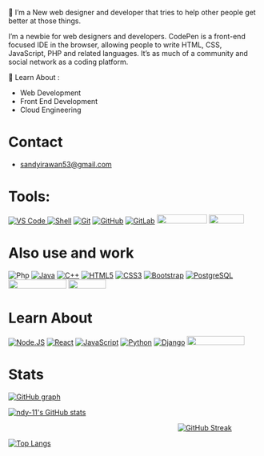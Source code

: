 🤙 I’m a New web designer and developer that tries to help other people get better at those things.

I’m a newbie for web designers and developers. CodePen is a front-end focused IDE in the browser, allowing people to write HTML, CSS, JavaScript, PHP and related languages. It’s as much of a community and social network as a coding platform.

🌱 Learn About :

- Web Development
- Front End Development
- Cloud Engineering

# Contact 
  - sandyirawan53@gmail.com


# Tools:
<a target="_blank" rel="noopener noreferrer nofollow" href="https://camo.githubusercontent.com/5a93c38dcd2ca8227ec6ce763a2fa71bfdcaacac88794a2309c91949099ed21e/68747470733a2f2f696d672e736869656c64732e696f2f62616467652f2d5653253230436f64652d3030374143433f7374796c653d706c6173746963266c6f676f3d76697375616c2d73747564696f2d636f6465"><img src="https://camo.githubusercontent.com/5a93c38dcd2ca8227ec6ce763a2fa71bfdcaacac88794a2309c91949099ed21e/68747470733a2f2f696d672e736869656c64732e696f2f62616467652f2d5653253230436f64652d3030374143433f7374796c653d706c6173746963266c6f676f3d76697375616c2d73747564696f2d636f6465" alt="VS Code" data-canonical-src="https://img.shields.io/badge/-VS%20Code-007ACC?style=plastic&amp;logo=visual-studio-code" style="max-width: 100%;"> <a target="_blank" rel="noopener noreferrer nofollow" href="https://camo.githubusercontent.com/18c75bd791209b45277fdff3010e98e59f7380a538426f0457291c91df69cf1b/68747470733a2f2f696d672e736869656c64732e696f2f62616467652f2d5368656c6c2d626c6173636b3f7374796c653d706c6173746963266c6f676f3d5368656c6c"><img src="https://camo.githubusercontent.com/18c75bd791209b45277fdff3010e98e59f7380a538426f0457291c91df69cf1b/68747470733a2f2f696d672e736869656c64732e696f2f62616467652f2d5368656c6c2d626c6173636b3f7374796c653d706c6173746963266c6f676f3d5368656c6c" alt="Shell" data-canonical-src="https://img.shields.io/badge/-Shell-blasck?style=plastic&amp;logo=Shell" style="max-width: 100%;"></a> <a target="_blank" rel="noopener noreferrer nofollow" href="https://camo.githubusercontent.com/ef8e66167a75bde2cd8212d194ee612fd443bb831c5257591c081df4e9d8759e/68747470733a2f2f696d672e736869656c64732e696f2f62616467652f2d4769742d626c61636b3f7374796c653d706c6173746963266c6f676f3d676974"><img src="https://camo.githubusercontent.com/ef8e66167a75bde2cd8212d194ee612fd443bb831c5257591c081df4e9d8759e/68747470733a2f2f696d672e736869656c64732e696f2f62616467652f2d4769742d626c61636b3f7374796c653d706c6173746963266c6f676f3d676974" alt="Git" data-canonical-src="https://img.shields.io/badge/-Git-black?style=plastic&amp;logo=git" style="max-width: 100%;"></a> <a target="_blank" rel="noopener noreferrer nofollow" href="https://camo.githubusercontent.com/90a2f2eef5a9a6b15801e0b5b3c63f0a05ff51272a2a65ba3a0e337e89f9cb4d/68747470733a2f2f696d672e736869656c64732e696f2f62616467652f2d4769744875622d3138313731373f7374796c653d706c6173746963266c6f676f3d676974687562"><img src="https://camo.githubusercontent.com/90a2f2eef5a9a6b15801e0b5b3c63f0a05ff51272a2a65ba3a0e337e89f9cb4d/68747470733a2f2f696d672e736869656c64732e696f2f62616467652f2d4769744875622d3138313731373f7374796c653d706c6173746963266c6f676f3d676974687562" alt="GitHub" data-canonical-src="https://img.shields.io/badge/-GitHub-181717?style=plastic&amp;logo=github" style="max-width: 100%;"></a> <a target="_blank" rel="noopener noreferrer nofollow" href="https://camo.githubusercontent.com/feeea2d706b1eef52cbb53ae25c41f4188c5dcf815d502fbe8207f3b5bf6e8e2/68747470733a2f2f696d672e736869656c64732e696f2f62616467652f2d4769744c61622d4643413132313f7374796c653d706c6173746963266c6f676f3d6769746c6162"><img src="https://camo.githubusercontent.com/feeea2d706b1eef52cbb53ae25c41f4188c5dcf815d502fbe8207f3b5bf6e8e2/68747470733a2f2f696d672e736869656c64732e696f2f62616467652f2d4769744c61622d4643413132313f7374796c653d706c6173746963266c6f676f3d6769746c6162" alt="GitLab" data-canonical-src="https://img.shields.io/badge/-GitLab-FCA121?style=plastic&amp;logo=gitlab" style="max-width: 100%;"></a> <img src="https://res.cloudinary.com/practicaldev/image/fetch/s--qNfoFcGW--/c_limit%2Cf_auto%2Cfl_progressive%2Cq_auto%2Cw_880/https://img.shields.io/badge/apache%2520netbeans-1B6AC6%3Fstyle%3Dfor-the-badge%26logo%3Dapache%2520netbeans%2520IDE%26logoColor%3Dwhite" loading="lazy" width="100" height="18"> <img src="https://res.cloudinary.com/practicaldev/image/fetch/s--OvXzauo0--/c_limit%2Cf_auto%2Cfl_progressive%2Cq_auto%2Cw_880/https://img.shields.io/badge/MySQL-00000F%3Fstyle%3Dfor-the-badge%26logo%3Dmysql%26logoColor%3Dwhite" loading="lazy" width="70" height="18">

# Also use and work
<img src="https://camo.githubusercontent.com/97dd93be4a9fdc9c7e8850869a178ace9b3bf00e64b96d42e1f4cef4665050bb/68747470733a2f2f696d672e736869656c64732e696f2f62616467652f2d7068702d3339343938393f7374796c653d706c6173746963266c6f676f3d706870" alt="Php" data-canonical-src="https://img.shields.io/badge/-php-394989?style=plastic&amp;logo=php" style="max-width: 100%;"> <a target="_blank" rel="noopener noreferrer nofollow" href="https://camo.githubusercontent.com/f327d71e799e406fe3e3a9d4ad1873e713a4a0cdadcaaf20f546f2745c3e975b/68747470733a2f2f696d672e736869656c64732e696f2f62616467652f2d6a6176612d3366343434313f7374796c653d706c6173746963266c6f676f3d6a617661"><img src="https://camo.githubusercontent.com/f327d71e799e406fe3e3a9d4ad1873e713a4a0cdadcaaf20f546f2745c3e975b/68747470733a2f2f696d672e736869656c64732e696f2f62616467652f2d6a6176612d3366343434313f7374796c653d706c6173746963266c6f676f3d6a617661" alt="Java" data-canonical-src="https://img.shields.io/badge/-java-3f4441?style=plastic&amp;logo=java" style="max-width: 100%;"></a> <a target="_blank" rel="noopener noreferrer nofollow" href="https://camo.githubusercontent.com/81570256e4171875a8d46b802eb4bebc7c6ca1ce798bbc408fff92a4a869fff4/68747470733a2f2f696d672e736869656c64732e696f2f62616467652f2d432b2b2d3030353939433f7374796c653d706c6173746963266c6f676f3d63"><img src="https://camo.githubusercontent.com/81570256e4171875a8d46b802eb4bebc7c6ca1ce798bbc408fff92a4a869fff4/68747470733a2f2f696d672e736869656c64732e696f2f62616467652f2d432b2b2d3030353939433f7374796c653d706c6173746963266c6f676f3d63" alt="C++" data-canonical-src="https://img.shields.io/badge/-C++-00599C?style=plastic&amp;logo=c" style="max-width: 100%;"></a> <a target="_blank" rel="noopener noreferrer nofollow" href="https://camo.githubusercontent.com/973ef79f4480abda619de36ae96f335e9f4167d330d827b14a86b31587762deb/68747470733a2f2f696d672e736869656c64732e696f2f62616467652f2d48544d4c352d4533344632363f7374796c653d706c6173746963266c6f676f3d68746d6c35266c6f676f436f6c6f723d7768697465"><img src="https://camo.githubusercontent.com/973ef79f4480abda619de36ae96f335e9f4167d330d827b14a86b31587762deb/68747470733a2f2f696d672e736869656c64732e696f2f62616467652f2d48544d4c352d4533344632363f7374796c653d706c6173746963266c6f676f3d68746d6c35266c6f676f436f6c6f723d7768697465" alt="HTML5" data-canonical-src="https://img.shields.io/badge/-HTML5-E34F26?style=plastic&amp;logo=html5&amp;logoColor=white" style="max-width: 100%;"></a> <a target="_blank" rel="noopener noreferrer nofollow" href="https://camo.githubusercontent.com/982803cf428cb92cba498357d31f402ea379bc550f2293db476ff4d022673232/68747470733a2f2f696d672e736869656c64732e696f2f62616467652f2d435353332d3135373242363f7374796c653d706c6173746963266c6f676f3d63737333"><img src="https://camo.githubusercontent.com/982803cf428cb92cba498357d31f402ea379bc550f2293db476ff4d022673232/68747470733a2f2f696d672e736869656c64732e696f2f62616467652f2d435353332d3135373242363f7374796c653d706c6173746963266c6f676f3d63737333" alt="CSS3" data-canonical-src="https://img.shields.io/badge/-CSS3-1572B6?style=plastic&amp;logo=css3" style="max-width: 100%;"></a> <a target="_blank" rel="noopener noreferrer nofollow" href="https://camo.githubusercontent.com/c047e01bdd196fbad80a57febb6f42ee8c339c1f385f5d014b8a77c17d3c6327/68747470733a2f2f696d672e736869656c64732e696f2f62616467652f2d426f6f7473747261702d3536334437433f7374796c653d706c6173746963266c6f676f3d626f6f747374726170"><img src="https://camo.githubusercontent.com/c047e01bdd196fbad80a57febb6f42ee8c339c1f385f5d014b8a77c17d3c6327/68747470733a2f2f696d672e736869656c64732e696f2f62616467652f2d426f6f7473747261702d3536334437433f7374796c653d706c6173746963266c6f676f3d626f6f747374726170" alt="Bootstrap" data-canonical-src="https://img.shields.io/badge/-Bootstrap-563D7C?style=plastic&amp;logo=bootstrap" style="max-width: 100%;"></a> <a target="_blank" rel="noopener noreferrer nofollow" href="https://camo.githubusercontent.com/8333ed279c72a9e4f929b1a7c11136d9e1ce9c1ff3335e6f559829612c8e88e0/68747470733a2f2f696d672e736869656c64732e696f2f62616467652f2d506f737467726553514c2d3333363739313f7374796c653d706c6173746963266c6f676f3d706f737467726573716c"><img src="https://camo.githubusercontent.com/8333ed279c72a9e4f929b1a7c11136d9e1ce9c1ff3335e6f559829612c8e88e0/68747470733a2f2f696d672e736869656c64732e696f2f62616467652f2d506f737467726553514c2d3333363739313f7374796c653d706c6173746963266c6f676f3d706f737467726573716c" alt="PostgreSQL" data-canonical-src="https://img.shields.io/badge/-PostgreSQL-336791?style=plastic&amp;logo=postgresql" style="max-width: 100%;"></a> <img src="https://res.cloudinary.com/practicaldev/image/fetch/s--X1_tTziN--/c_limit%2Cf_auto%2Cfl_progressive%2Cq_auto%2Cw_880/https://img.shields.io/badge/Tailwind_CSS-38B2AC%3Fstyle%3Dfor-the-badge%26logo%3Dtailwind-css%26logoColor%3Dwhite" loading="lazy" width="116" height="18"> <img src="https://res.cloudinary.com/practicaldev/image/fetch/s--MUKKkQPl--/c_limit%2Cf_auto%2Cfl_progressive%2Cq_auto%2Cw_880/https://img.shields.io/badge/Laravel-FF2D20%3Fstyle%3Dfor-the-badge%26logo%3Dlaravel%26logoColor%3Dwhite" loading="lazy" width="75" height="18">

# Learn About 

<a target="_blank" rel="noopener noreferrer nofollow" href="https://camo.githubusercontent.com/f85ba0ef32872d7ef2e73ef1a8b5f192c469d4afe466760d6b48c38c3fb4481c/68747470733a2f2f696d672e736869656c64732e696f2f62616467652f2d4e6f64652e4a532d626c61636b3f7374796c653d706c6173746963266c6f676f3d4e6f64652e6a73"><img src="https://camo.githubusercontent.com/f85ba0ef32872d7ef2e73ef1a8b5f192c469d4afe466760d6b48c38c3fb4481c/68747470733a2f2f696d672e736869656c64732e696f2f62616467652f2d4e6f64652e4a532d626c61636b3f7374796c653d706c6173746963266c6f676f3d4e6f64652e6a73" alt="Node.JS" data-canonical-src="https://img.shields.io/badge/-Node.JS-black?style=plastic&amp;logo=Node.js" style="max-width: 100%;"></a> <a target="_blank" rel="noopener noreferrer nofollow" href="https://camo.githubusercontent.com/7eefb664821bf5871fb790882456ecb2dfa8872e6e2657af8bcdf3c3b3edf63b/68747470733a2f2f696d672e736869656c64732e696f2f62616467652f2d52656163742d3362326535613f7374796c653d706c6173746963266c6f676f3d7265616374"><img src="https://camo.githubusercontent.com/7eefb664821bf5871fb790882456ecb2dfa8872e6e2657af8bcdf3c3b3edf63b/68747470733a2f2f696d672e736869656c64732e696f2f62616467652f2d52656163742d3362326535613f7374796c653d706c6173746963266c6f676f3d7265616374" alt="React" data-canonical-src="https://img.shields.io/badge/-React-3b2e5a?style=plastic&amp;logo=react" style="max-width: 100%;"></a> <a target="_blank" rel="noopener noreferrer nofollow" href="https://camo.githubusercontent.com/b85dffbd82a08945f5f2833e3a5e958ec894d31cd58ccc6192efe16957c5a5f2/68747470733a2f2f696d672e736869656c64732e696f2f62616467652f2d4a6176615363726970742d626c61636b3f7374796c653d706c6173746963266c6f676f3d6a617661736372697074"><img src="https://camo.githubusercontent.com/b85dffbd82a08945f5f2833e3a5e958ec894d31cd58ccc6192efe16957c5a5f2/68747470733a2f2f696d672e736869656c64732e696f2f62616467652f2d4a6176615363726970742d626c61636b3f7374796c653d706c6173746963266c6f676f3d6a617661736372697074" alt="JavaScript" data-canonical-src="https://img.shields.io/badge/-JavaScript-black?style=plastic&amp;logo=javascript" style="max-width: 100%;"></a> <a target="_blank" rel="noopener noreferrer nofollow" href="https://camo.githubusercontent.com/be7e031ad3e9583082c92bf654cbb7a80dd0a41d3318ef04048800115bdf04e0/68747470733a2f2f696d672e736869656c64732e696f2f62616467652f2d507974686f6e2d3866636664313f7374796c653d706c6173746963266c6f676f3d507974686f6e"><img src="https://camo.githubusercontent.com/be7e031ad3e9583082c92bf654cbb7a80dd0a41d3318ef04048800115bdf04e0/68747470733a2f2f696d672e736869656c64732e696f2f62616467652f2d507974686f6e2d3866636664313f7374796c653d706c6173746963266c6f676f3d507974686f6e" alt="Python" data-canonical-src="https://img.shields.io/badge/-Python-8fcfd1?style=plastic&amp;logo=Python" style="max-width: 100%;"></a> <a target="_blank" rel="noopener noreferrer nofollow" href="https://camo.githubusercontent.com/69b47690e0367186ca3daae37582f1bfe5e61020c5ede6f0f44ef609a1be75c6/68747470733a2f2f696d672e736869656c64732e696f2f62616467652f2d446a616e676f2d3039324532303f7374796c653d706c6173746963266c6f676f3d446a616e676f"><img src="https://camo.githubusercontent.com/69b47690e0367186ca3daae37582f1bfe5e61020c5ede6f0f44ef609a1be75c6/68747470733a2f2f696d672e736869656c64732e696f2f62616467652f2d446a616e676f2d3039324532303f7374796c653d706c6173746963266c6f676f3d446a616e676f" alt="Django" data-canonical-src="https://img.shields.io/badge/-Django-092E20?style=plastic&amp;logo=Django" style="max-width: 100%;"></a> <img src="https://res.cloudinary.com/practicaldev/image/fetch/s--TsRYQbPF--/c_limit%2Cf_auto%2Cfl_progressive%2Cq_auto%2Cw_880/https://img.shields.io/badge/React_Native-20232A%3Fstyle%3Dfor-the-badge%26logo%3Dreact%26logoColor%3D61DAFB" loading="lazy" width="115" height="18">

# Stats 

[![GitHub graph](https://activity-graph.herokuapp.com/graph?username=ndy-11&amp;theme=react-dark&amp;bg_color=20232a&amp;hide_border=true)](https://activity-graph.herokuapp.com)

[![ndy-11's GitHub stats](https://github-readme-stats.vercel.app/api?username=ndy-11&amp;show_icons=true&theme=react)](https://github.com/ndy-11) 
  
<img></img> <img></img> <img></img> <img></img> <img></img> <img></img> <img></img> <img></img> <img></img> <img></img> <img></img> <img></img> <img></img> <img></img> <img></img> <img></img> <img></img> <img></img> <img></img> <img></img> <img></img> <img></img> <img></img> <img></img> <img></img> <img></img> <img></img> <img></img> <img></img> <img></img> <img></img> <img></img> <img></img> <img></img> <img></img> <img></img> <img></img> <img></img> <img></img> <img></img> <img></img> <img></img> <img></img> <img></img> <img></img> <img></img> <img></img> <img></img> <img></img> <img></img> <img></img> <img></img> <img></img> <img></img> <img></img> <img></img> <img></img> <img></img> <img></img> <img></img> <img></img> <img></img> <img></img> <img></img> <img></img> <img></img> <img></img> <img></img>  <img></img> <img></img> <img></img> <img></img> <img></img> <img></img> <img></img> <img></img> <img></img> <img></img> <img></img> <img></img> <img></img> <img></img> <img></img> <img></img> <img></img> <img></img> <img></img>[![GitHub Streak](https://streak-stats.demolab.com?user=ndy-11&theme=react&hide_border=true&border_radius=4.6&locale=id&date_format=M%20j%5B%2C%20Y%5D)](https://git.io/streak-stats)

[![Top Langs](https://github-readme-stats.vercel.app/api/top-langs/?username=ndy-11&amp;show_icons=true&theme=react&layout=donut)](https://github.com/ndy-11) 


